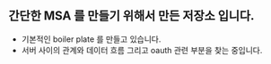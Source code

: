 ## 간단한 MSA 를 만들기 위해서 만든 저장소 입니다. 
*  기본적인 boiler plate 를 만들고 있습니다.
* 서버 사이의 관계와 데이터 흐름 그리고 oauth 관련 부분을 찾는 중입니다.